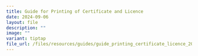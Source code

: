 ```yaml
---
title: Guide for Printing of Certificate and Licence
date: 2024-09-06
layout: file
description: ""
image: ""
variant: tiptap
file_url: /files/resources/guides/guide_printing_certificate_licence_2024.pdf
---
```


